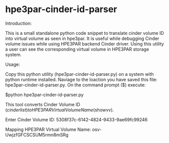 # hpe3par-cinder-id-parser

Introduction:

This is a small standalone python code snippet to translate cinder volume ID into virtual volume as seen in hpe3par. It is useful while debugging Cinder volume issues while using HPE3PAR backend Cinder driver. Using this utility a user can see the corresponding virtual volume in HPE3PAR storage system.

Usage:

Copy this python utility (hpe3par-cinder-id-parser.py) on a system with python runtime installed.
Naviage to the loaction you have saved this file: hpe3par-cinder-id-parser.py.
On the command prompt ($) execute:

$python hpe3par-cinder-id-parser.py

This tool converts Cinder Volume ID ($cinder list) to HPE3PARVirtual Volume Name ($showvv).

Enter Cinder Volume ID: 5308f37c-6142-4824-9433-9ae69fc99246

Mapping HPE3PAR Virtual Volume Name: osv-UwjzfGFCSCSUM5rmn8mSRg
